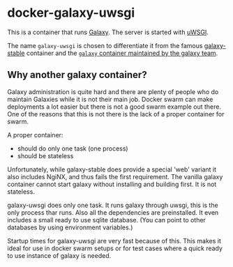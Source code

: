 # docker-galaxy-uwsgi

This is a container that runs [Galaxy](https://galaxyproject.org/).
The server is started with 
[uWSGI](https://uwsgi-docs.readthedocs.io/en/latest/). 

The name `galaxy-uwsgi` is chosen to differentiate it from the famous
[galaxy-stable](https://github.com/bgruening/galaxy-stable) container
and the [`galaxy` container maintained by the galaxy team](
https://hub.docker.com/r/galaxy/galaxy). 

## Why another galaxy container?

Galaxy administration is quite hard and there are plenty of people who
do maintain Galaxies while it is not their main job. Docker swarm can 
make deployments a lot easier but there is not a good swarm example out 
there. One of the reasons that this is not there is the lack of a proper
container for swarm.

A proper container:
- should do only one task (one process)
- should be stateless

Unfortunately, while galaxy-stable does provide a special 'web' variant
it also includes NgiNX, and thus fails the first requirement. The
vanilla galaxy container cannot start galaxy without installing and 
building first. It is not stateless.

galaxy-uwsgi does only one task. It runs galaxy through uwsgi, this 
is the only process thar runs. Also all the dependencies are 
preinstalled. It even includes a small ready to use sqlite database.
(You can point to other databases by using environment variables.)

Startup times for galaxy-uwsgi are very fast because of this. This 
makes it ideal for use in docker swarm setups or for test cases where
a quick ready to use instance of galaxy is needed.


